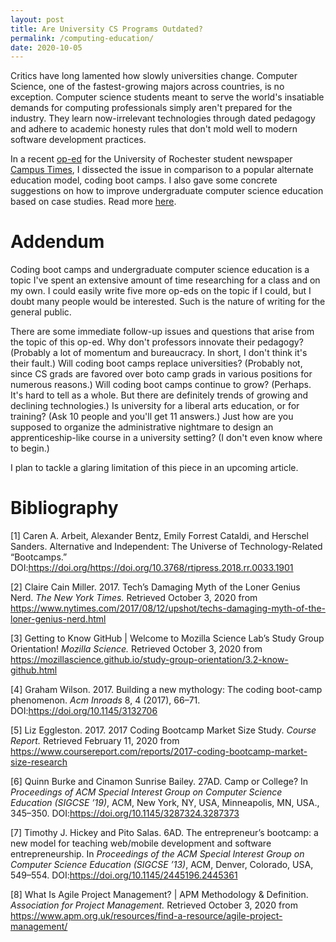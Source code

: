 ```yaml
---
layout: post
title: Are University CS Programs Outdated?
permalink: /computing-education/
date: 2020-10-05
---
```


Critics have long lamented how slowly universities change. Computer Science, one of the fastest-growing majors across countries, is no exception. Computer science students meant to serve the world's insatiable demands for computing professionals simply aren't prepared for the industry. They learn now-irrelevant technologies through dated pedagogy and adhere to academic honesty rules that don't mold well to modern software development practices. 

In a recent [op-ed](http://www.campustimes.org/2020/10/05/computer-science-education-needs-a-reboot/) for the University of Rochester student newspaper [Campus Times](http://www.campustimes.org/), I dissected the issue in comparison to a popular alternate education model, coding boot camps. I also gave some concrete suggestions on how to improve undergraduate computer science education based on case studies. Read more [here](http://www.campustimes.org/2020/10/05/computer-science-education-needs-a-reboot/). 

# Addendum

Coding boot camps and undergraduate computer science education is a topic I've spent an extensive amount of time researching for a class and on my own. I could easily write five more op-eds on the topic if I could, but I doubt many people would be interested. Such is the nature of writing for the general public. 

There are some immediate follow-up issues and questions that arise from the topic of this op-ed. Why don't professors innovate their pedagogy? (Probably a lot of momentum and bureaucracy. In short, I don't think it's their fault.) Will coding boot camps replace universities? (Probably not, since CS grads are favored over boto camp grads in various positions for numerous reasons.) Will coding boot camps continue to grow? (Perhaps. It's hard to tell as a whole. But there are definitely trends of growing and declining technologies.) Is university for a liberal arts education, or for training? (Ask 10 people and you'll get 11 answers.) Just how are you supposed to organize the administrative nightmare to design an apprenticeship-like course in a university setting? (I don't even know where to begin.) 

I plan to tackle a glaring limitation of this piece in an upcoming article. 

# Bibliography

[1] Caren A. Arbeit, Alexander Bentz, Emily Forrest Cataldi, and Herschel Sanders. Alternative and Independent: The Universe of Technology-Related “Bootcamps.” DOI:https://doi.org/https://doi.org/10.3768/rtipress.2018.rr.0033.1901

[2] Claire Cain Miller. 2017. Tech’s Damaging Myth of the Loner Genius Nerd. *The New York Times.* Retrieved October 3, 2020 from https://www.nytimes.com/2017/08/12/upshot/techs-damaging-myth-of-the-loner-genius-nerd.html

[3] Getting to Know GitHub \| Welcome to Mozilla Science Lab’s Study Group Orientation! *Mozilla Science.* Retrieved October 3, 2020 from https://mozillascience.github.io/study-group-orientation/3.2-know-github.html

[4] Graham Wilson. 2017. Building a new mythology: The coding boot-camp phenomenon. *Acm Inroads* 8, 4 (2017), 66–71. DOI:https://doi.org/10.1145/3132706

[5] Liz Eggleston. 2017. 2017 Coding Bootcamp Market Size Study. *Course Report.* Retrieved February 11, 2020 from https://www.coursereport.com/reports/2017-coding-bootcamp-market-size-research

[6] Quinn Burke and Cinamon Sunrise Bailey. 27AD. Camp or College? In *Proceedings of ACM Special Interest Group on Computer Science Education (SIGCSE ’19)*, ACM, New York, NY, USA, Minneapolis, MN, USA., 345–350. DOI:https://doi.org/10.1145/3287324.3287373

[7] Timothy J. Hickey and Pito Salas. 6AD. The entrepreneur’s bootcamp: a new model for teaching web/mobile development and software entrepreneurship. In *Proceedings of the ACM Special Interest Group on Computer Science Education (SIGCSE ’13)*, ACM, Denver, Colorado, USA, 549–554. DOI:https://doi.org/10.1145/2445196.2445361

[8] What Is Agile Project Management? \| APM Methodology & Definition. *Association for Project Management.* Retrieved October 3, 2020 from https://www.apm.org.uk/resources/find-a-resource/agile-project-management/
